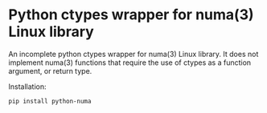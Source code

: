 Python ctypes wrapper for numa(3) Linux library
===============================================

An incomplete python ctypes wrapper for numa(3) Linux library. It does not implement numa(3) functions that require the use of ctypes as a function argument, or return type.

Installation:

    pip install python-numa

